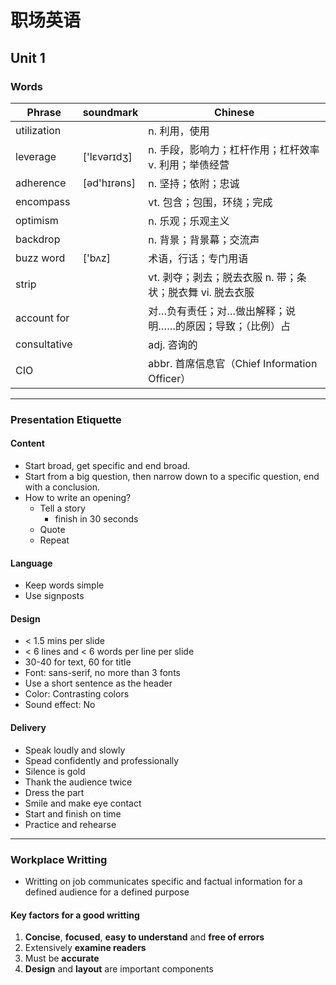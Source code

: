 # 职场英语
## Unit 1
### Words
Phrase|soundmark|Chinese
-|-|-
utilization||n. 利用，使用
leverage|['lɛvərɪdʒ]|n. 手段，影响力；杠杆作用；杠杆效率 v. 利用；举债经营
adherence|[əd'hɪrəns]|n. 坚持；依附；忠诚
encompass||vt. 包含；包围，环绕；完成
optimism||n. 乐观；乐观主义
backdrop||n. 背景；背景幕；交流声
buzz word|['bʌz]|术语，行话；专门用语
strip||vt. 剥夺；剥去；脱去衣服 n. 带；条状；脱衣舞 vi. 脱去衣服
account for||对…负有责任；对…做出解释；说明……的原因；导致；（比例）占
consultative||adj. 咨询的
CIO||abbr. 首席信息官（Chief Information Officer）
---
### Presentation Etiquette
#### Content
- Start broad, get specific and end broad.
- Start from a big question, then narrow down to a specific question, end with a conclusion.
- How to write an opening?
    - Tell a story
        - finish in 30 seconds
    - Quote
    - Repeat
#### Language
- Keep words simple
- Use signposts
#### Design
- < 1.5 mins per slide
- < 6 lines and < 6 words per line per slide
- 30-40 for text,  60 for title
- Font: sans-serif, no more than 3 fonts
- Use a short sentence as the header
- Color: Contrasting colors
- Sound effect: No
#### Delivery
- Speak loudly and slowly
- Spead confidently and professionally
- Silence is gold
- Thank the audience twice
- Dress the part
- Smile and make eye contact
- Start and finish on time
- Practice and rehearse
---
### Workplace Writting
- Writting on job communicates specific and factual information for a defined audience for a defined purpose
#### Key factors for a good writting
1. **Concise**, **focused**, **easy to understand** and **free of errors**
2. Extensively **examine readers**
3. Must be **accurate**
4. **Design** and **layout** are important components

